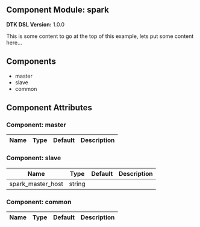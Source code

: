 ## Component Module: spark

**DTK DSL Version:** 1.0.0

This is some content to go at the top of this example, lets put some content here...

## Components  
*   master
*   slave
*   common

## Component Attributes
### Component: master

| Name | Type | Default | Description |
| ---- | ---- | ------- | ------ |

### Component: slave

| Name | Type | Default | Description |
| ---- | ---- | ------- | ------ |
| spark_master_host | string |  | 

### Component: common

| Name | Type | Default | Description |
| ---- | ---- | ------- | ------ |



